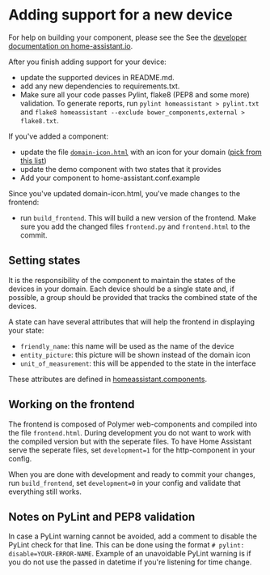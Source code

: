 # Adding support for a new device

For help on building your component, please see the See the [developer documentation on home-assistant.io](https://home-assistant.io/developers/).

After you finish adding support for your device:

 - update the supported devices in README.md.
 - add any new dependencies to requirements.txt.
 - Make sure all your code passes Pylint, flake8 (PEP8 and some more) validation. To generate reports, run `pylint homeassistant > pylint.txt` and `flake8 homeassistant --exclude bower_components,external > flake8.txt`.

If you've added a component:

 - update the file [`domain-icon.html`](https://github.com/balloob/home-assistant/blob/master/homeassistant/components/http/www_static/polymer/domain-icon.html) with an icon for your domain ([pick from this list](https://www.polymer-project.org/components/core-icons/demo.html))
 - update the demo component with two states that it provides
 - Add your component to home-assistant.conf.example

Since you've updated domain-icon.html, you've made changes to the frontend:

 - run `build_frontend`. This will build a new version of the frontend. Make sure you add the changed files `frontend.py` and `frontend.html` to the commit.

## Setting states

It is the responsibility of the component to maintain the states of the devices in your domain. Each device should be a single state and, if possible, a group should be provided that tracks the combined state of the devices.

A state can have several attributes that will help the frontend in displaying your state:

 - `friendly_name`: this name will be used as the name of the device
 - `entity_picture`: this picture will be shown instead of the domain icon
 - `unit_of_measurement`: this will be appended to the state in the interface

These attributes are defined in [homeassistant.components](https://github.com/balloob/home-assistant/blob/master/homeassistant/components/__init__.py#L25).

## Working on the frontend

The frontend is composed of Polymer web-components and compiled into the file `frontend.html`. During development you do not want to work with the compiled version but with the seperate files. To have Home Assistant serve the seperate files, set `development=1` for the http-component in your config.

When you are done with development and ready to commit your changes, run `build_frontend`, set `development=0` in your config and validate that everything still works.

## Notes on PyLint and PEP8 validation

In case a PyLint warning cannot be avoided, add a comment to disable the PyLint check for that line. This can be done using the format `# pylint: disable=YOUR-ERROR-NAME`. Example of an unavoidable PyLint warning is if you do not use the passed in datetime if you're listening for time change.
